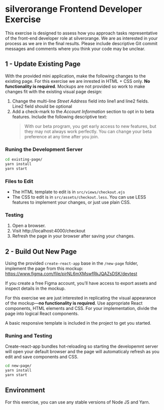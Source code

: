 silverorange Frontend Developer Exercise
==========================================
This exercise is designed to assess how you approach tasks representative of
the front-end developer role at silverorange. We are as interested in your
process as we are in the final results. Please include descriptive Git commit
messages and comments where you think your code may be unclear.

1 - Update Existing Page
------------------------
With the provided mini application, make the following changes to the existing
page. For this exercise we are inrested in HTML + CSS only. **No functionality
is required**. Mockups are not provided so work to make changes fit with the
existing visual page design:

1. Change the multi-line *Street Address* field into line1 and line2 fields.
   Line2 field should be optional
2. Add a check-mark to the *Account Information* section to opt in to beta
   features. Include the following descriptive text:
   > With our beta program, you get early access to new features, but they may
   > not always work perfectly. You can change your beta preference at any time
   > after you join.

### Runing the Development Server

```sh
cd existing-page/
yarn install
yarn start
```

### Files to Edit

 - The HTML template to edit is in `src/views/checkout.ejs`
 - The CSS to edit is in `src/assets/checkout.less`. You can use LESS features
   to implement your changes, or just use plain CSS.

### Testing

1. Open a browser.
2. Visit http://localhost:4000/checkout
3. Refresh the page in your browser after saving your changes.

2 - Build Out New Page
----------------------
Using the provided `create-react-app` base in the `/new-page` folder, implement
the page from this mockup:
https://www.figma.com/file/pirNL6mXMswfRkJQAZsDSK/devtest

If you create a free Figma account, you’ll have access to export assets and
inspect details in the mockup.

For this exercise we are just interested in replicating the visual appearance
of the mockup—**no functionality is required**. Use appropriate React
components, HTML elements and CSS. For your implementation, divide the page
into logical React components.

A basic responsive template is included in the project to get you started.

### Runing and Testing

Create-react-app bundles hot-reloading so starting the developemnt server will
open your default browser and the page will automaticaly refresh as you edit
and save components and CSS.

```sh
cd new-page/
yarn install
yarn start
```

Environment
-----------
For this exercise, you can use any stable versions of Node JS and Yarn.
